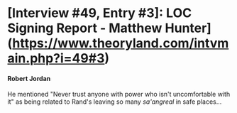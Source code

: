 # [Interview #49, Entry #3]: LOC Signing Report - Matthew Hunter](https://www.theoryland.com/intvmain.php?i=49#3)

#### Robert Jordan

He mentioned "Never trust anyone with power who isn't uncomfortable with it" as being related to Rand's leaving so many
*sa'angreal*
in safe places...


